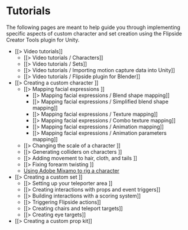 # Tutorials

The following pages are meant to help guide you through implementing specific aspects of custom character and set creation using the Flipside Creator Tools plugin for Unity.

* [[> Video tutorials]]
  * [[> Video tutorials / Characters]]
  * [[> Video tutorials / Sets]]
  * [[> Video tutorials / Importing motion capture data into Unity]]
  * [[> Video tutorials / Flipside plugin for Blender]]
* [[> Creating a custom character ]]
  * [[> Mapping facial expressions ]]
     * [[> Mapping facial expressions / Blend shape mapping]]
     * [[> Mapping facial expressions / Simplified blend shape mapping]]
     * [[> Mapping facial expressions / Texture mapping]]
     * [[> Mapping facial expressions / Combo texture mapping]]
     * [[> Mapping facial expressions / Animation mapping]]
     * [[> Mapping facial expressions / Animation parameters mapping]]
  * [[> Changing the scale of a character ]]
  * [[> Generating colliders on characters ]]
  * [[> Adding movement to hair, cloth, and tails ]]
  * [[> Fixing forearm twisting ]]
  * [Using Adobe Mixamo to rig a character](https://www.flipsidexr.com/blog/post/30/using-adobe-mixamo-rig-custom-character-flipside)
* [[> Creating a custom set ]]
  * [[> Setting up your teleporter area ]]
  * [[> Creating interactions with props and event triggers]]
  * [[> Building interactions with a scoring system]]
  * [[> Triggering Flipside actions]]
  * [[> Creating chairs and teleport targets]]
  * [[> Creating eye targets]]
* [[> Creating a custom prop kit]]
<!-- * [[> Using Flipside Creator Tools with the Unity Recorder]] -->
